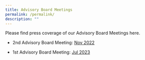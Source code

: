 ```yaml
---
title: Advisory Board Meetings
permalink: /permalink/
description: ""
---
```

Please find press coverage of our Advisory Board Meetings here.  


- 2nd Advisory Board Meeting: [Nov 2022](/adboardmeeting-nov22/)

- 1st Advisory Board Meeting: [Jul 2023](/adboardmeeting-jul23/)